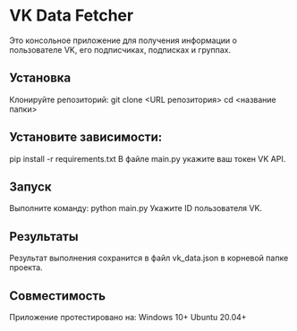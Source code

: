 # VK Data Fetcher

Это консольное приложение для получения информации о пользователе VK, его подписчиках, подписках и группах.

## Установка
Клонируйте репозиторий:
git clone <URL репозитория>
cd <название папки>

## Установите зависимости:

pip install -r requirements.txt
В файле main.py укажите ваш токен VK API.

## Запуск
Выполните команду:
python main.py
Укажите ID пользователя VK.

## Результаты
Результат выполнения сохранится в файл vk_data.json в корневой папке проекта.

## Совместимость
Приложение протестировано на:
Windows 10+
Ubuntu 20.04+
